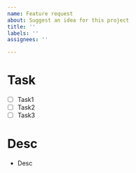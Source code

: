 ```yaml
---
name: Feature request
about: Suggest an idea for this project
title: ''
labels: ''
assignees: ''

---
```


# Task

- [ ] Task1
- [ ] Task2
- [ ] Task3

# Desc 
- Desc
